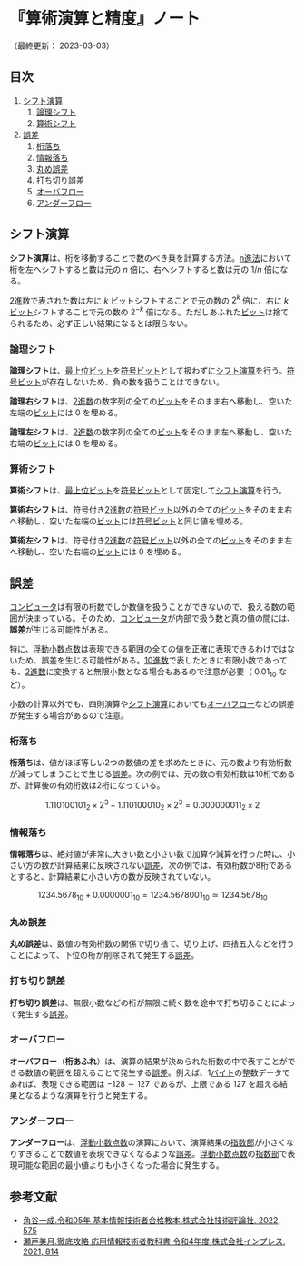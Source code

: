 # 『算術演算と精度』ノート

（最終更新： 2023-03-03）


## 目次

1. [シフト演算](#シフト演算)
	1. [論理シフト](#論理シフト)
	1. [算術シフト](#算術シフト)
1. [誤差](#誤差)
	1. [桁落ち](#桁落ち)
	1. [情報落ち](#情報落ち)
	1. [丸め誤差](#丸め誤差)
	1. [打ち切り誤差](#打ち切り誤差)
	1. [オーバフロー](#オーバフロー)
	1. [アンダーフロー](#アンダーフロー)


## シフト演算

**シフト演算**は、桁を移動することで数のべき乗を計算する方法。[n進法](./radix.md#基数)において桁を左へシフトすると数は元の $n$ 倍に、右へシフトすると数は元の $1/n$ 倍になる。

[2進数](./radix.md#2進数)で表された数は左に $k$ [ビット](../../../_/chapters/computer_and_number.md#ビット)シフトすることで元の数の $2^k$ 倍に、右に $k$ [ビット](../../../_/chapters/computer_and_number.md#ビット)シフトすることで元の数の $2^{-k}$ 倍になる。ただしあふれた[ビット](../../../_/chapters/computer_and_number.md#ビット)は捨てられるため、必ず正しい結果になるとは限らない。

### 論理シフト

**論理シフト**は、[最上位ビット](../../../_/chapters/computer_and_number.md#msb)を[符号ビット](./numeric_representation.md#符号ビット)として扱わずに[シフト演算](#シフト演算)を行う。[符号ビット](./numeric_representation.md#符号ビット)が存在しないため、負の数を扱うことはできない。

**論理右シフト**は、[2進数](./radix.md#2進数)の数字列の全ての[ビット](../../../_/chapters/computer_and_number.md#ビット)をそのまま右へ移動し、空いた左端の[ビット](../../../_/chapters/computer_and_number.md#ビット)には $0$ を埋める。

**論理左シフト**は、[2進数](./radix.md#2進数)の数字列の全ての[ビット](../../../_/chapters/computer_and_number.md#ビット)をそのまま左へ移動し、空いた右端の[ビット](../../../_/chapters/computer_and_number.md#ビット)には $0$ を埋める。

### 算術シフト

**算術シフト**は、[最上位ビット](../../../_/chapters/computer_and_number.md#msb)を[符号ビット](./numeric_representation.md#符号ビット)として固定して[シフト演算](#シフト演算)を行う。

**算術右シフト**は、符号付き[2進数](./radix.md#2進数)の[符号ビット](./numeric_representation.md#符号ビット)以外の全ての[ビット](../../../_/chapters/computer_and_number.md#ビット)をそのまま右へ移動し、空いた左端の[ビット](../../../_/chapters/computer_and_number.md#ビット)には[符号ビット](./numeric_representation.md#符号ビット)と同じ値を埋める。

**算術左シフト**は、符号付き[2進数](./radix.md#2進数)の[符号ビット](./numeric_representation.md#符号ビット)以外の全ての[ビット](../../../_/chapters/computer_and_number.md#ビット)をそのまま左へ移動し、空いた右端の[ビット](../../../_/chapters/computer_and_number.md#ビット)には $0$ を埋める。


## 誤差

[コンピュータ](../../../../computer/_/chapters/computer.md#コンピュータ)は有限の桁数でしか数値を扱うことができないので、扱える数の範囲が決まっている。そのため、[コンピュータ](../../../../computer/_/chapters/computer.md#コンピュータ)が内部で扱う数と真の値の間には、**誤差**が生じる可能性がある。

特に、[浮動小数点数](./numeric_representation.md#浮動小数点数)は表現できる範囲の全ての値を正確に表現できるわけではないため、誤差を生じる可能性がある。[10進数](./radix.md#10進数)で表したときに有限小数であっても、[2進数](./radix.md#2進数)に変換すると無限小数となる場合もあるので注意が必要（ $0.01_{10}$ など）。

小数の計算以外でも、四則演算や[シフト演算](#シフト演算)においても[オーバフロー](#オーバフロー)などの誤差が発生する場合があるので注意。

### 桁落ち

**桁落ち**は、値がほぼ等しい2つの数値の差を求めたときに、元の数より有効桁数が減ってしまうことで生じる[誤差](#誤差)。次の例では、元の数の有効桁数は10桁であるが、計算後の有効桁数は2桁になっている。

```math
1.110100101_2 \times 2^3 - 1.110100010_2 \times 2^3 = 0.000000011_2 \times 2
```

### 情報落ち

**情報落ち**は、絶対値が非常に大きい数と小さい数で加算や減算を行った時に、小さい方の数が計算結果に反映されない[誤差](#誤差)。次の例では、有効桁数が8桁であるとすると、計算結果に小さい方の数が反映されていない。

```math
1234.5678_{10} + 0.0000001_{10} = 1234.5678001_{10} \simeq 1234.5678_{10}
```

### 丸め誤差

**丸め誤差**は、数値の有効桁数の関係で切り捨て、切り上げ、四捨五入などを行うことによって、下位の桁が削除されて発生する[誤差](#誤差)。

### 打ち切り誤差

**打ち切り誤差**は、無限小数などの桁が無限に続く数を途中で打ち切ることによって発生する[誤差](#誤差)。

### オーバフロー

**オーバフロー**（**桁あふれ**）は、演算の結果が決められた桁数の中で表すことができる数値の範囲を超えることで発生する[誤差](#誤差)。例えば、1[バイト](../../../_/chapters/computer_and_number.md#バイト)の整数データであれば、表現できる範囲は $-128 \sim 127$ であるが、上限である $127$ を超える結果となるような演算を行うと発生する。

### アンダーフロー

**アンダーフロー**は、[浮動小数点数](./numeric_representation.md#浮動小数点数)の演算において、演算結果の[指数部](./numeric_representation.md#浮動小数点数)が小さくなりすぎることで数値を表現できなくなるような[誤差](#誤差)。[浮動小数点数](./numeric_representation.md#浮動小数点数)の[指数部](./numeric_representation.md#浮動小数点数)で表現可能な範囲の最小値よりも小さくなった場合に発生する。


## 参考文献

- [角谷一成.令和05年 基本情報技術者合格教本.株式会社技術評論社, 2022, 575](https://gihyo.jp/book/2022/978-4-297-13164-7)
- [瀬戸美月.徹底攻略 応用情報技術者教科書 令和4年度.株式会社インプレス, 2021, 814](https://book.impress.co.jp/books/1121101057)
